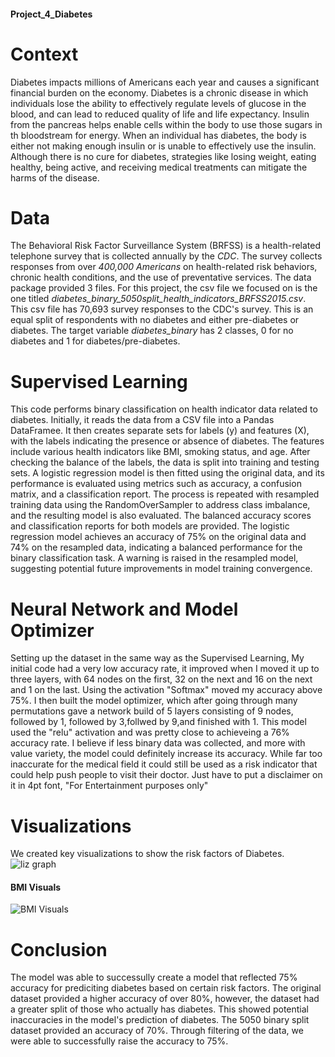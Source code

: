 #### Project_4_Diabetes

# Context
  Diabetes impacts millions of Americans each year and causes a significant financial burden on the economy. Diabetes is a chronic disease in which individuals lose the ability to effectively regulate levels of glucose in the blood, and can lead to reduced quality of life and life expectancy. Insulin from the pancreas helps enable cells within the body to use those sugars in th bloodstream for energy. When an individual has diabetes, the body is either not making enough insulin or is unable to effectively use the insulin.
Although there is no cure for diabetes, strategies like losing weight, eating healthy, being active, and receiving medical treatments can mitigate the harms of the disease. 

# Data 
The Behavioral Risk Factor Surveillance System (BRFSS) is a health-related telephone survey that is collected annually by the *CDC*. The survey collects responses from over *400,000 Americans* on health-related risk behaviors, chronic health conditions, and the use of preventative services. 
The data package provided 3 files. For this project, the csv file we focused on is the one titled *diabetes_binary_5050split_health_indicators_BRFSS2015.csv*. 
This csv file has 70,693 survey responses to the CDC's survey. This is an equal split of respondents with no diabetes and either pre-diabetes or diabetes. The target variable *diabetes_binary* has 2 classes, 0 for no diabetes and 1 for diabetes/pre-diabetes.


# Supervised Learning 
This code performs binary classification on health indicator data related to diabetes. Initially, it reads the data from a CSV file into a Pandas DataFramee. It then creates separate sets for labels (y) and features (X), with the labels indicating the presence or absence of diabetes. The features include various health indicators like BMI, smoking status, and age. After checking the balance of the labels, the data is split into training and testing sets. A logistic regression model is then fitted using the original data, and its performance is evaluated using metrics such as accuracy, a confusion matrix, and a classification report. The process is repeated with resampled training data using the RandomOverSampler to address class imbalance, and the resulting model is also evaluated. The balanced accuracy scores and classification reports for both models are provided. The logistic regression model achieves an accuracy of 75% on the original data and 74% on the resampled data, indicating a balanced performance for the binary classification task. A warning is raised in the resampled model, suggesting potential future improvements in model training convergence.

# Neural Network and Model Optimizer
Setting up the dataset in the same way as the Supervised Learning, My initial code had a very low accuracy rate, it improved when I moved it up to three layers, with 64 nodes on the first, 32 on the next and 16 on the next and 1 on the last. Using the activation "Softmax" moved my accuracy above 75%. I then built the model optimizer, which after going through many permutations gave a network build of 5 layers consisting of 9 nodes, followed by 1, followed by 3,follwed by 9,and finished with 1. This model used the "relu" activation and was pretty close to achieveing a 76% accuracy rate. I believe if less binary data was collected, and more with value variety, the model could definitely increase its accuracy. While far too inaccurate for the medical field it could still be used as a risk indicator that could help push people to visit their doctor. Just have to put a disclaimer on it in 4pt font, "For Entertainment purposes only"

# Visualizations
We created key visualizations to show the risk factors  of Diabetes. 
![liz graph](https://github.com/Samp-nik/Project_4_Diabetes/assets/136443525/b886aa19-ebb4-4222-a9cc-c7061a382dc1)

#### BMI Visuals
![BMI Visuals](https://github.com/Samp-nik/Project_4_Diabetes/assets/136443525/842983e9-bed3-4871-a660-8bc9b5d4704e)

# Conclusion
  The model was able to successully create a model that reflected 75% accuracy for prediciting diabetes based on certain risk factors. The original dataset provided a higher accuracy of over 80%, however, the dataset had a greater split of those who actually has diabetes. This showed potential inaccuracies in the model's prediction of diabetes. The 5050 binary split dataset provided an accuracy of 70%. Through filtering of the data, we were able to successfully raise the accuracy to 75%. 
